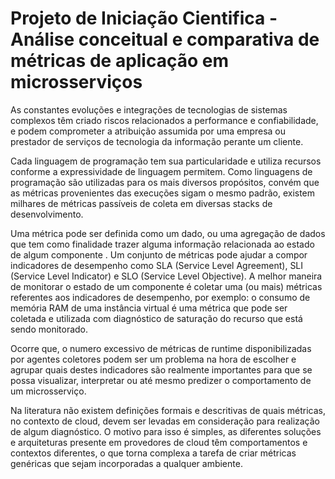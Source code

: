 # Projeto de Iniciação Cientifica - Análise conceitual e comparativa de métricas de aplicação em microsserviços

As constantes evoluções e integrações de tecnologias de sistemas complexos têm criado riscos relacionados a performance e confiabilidade, e podem comprometer a atribuição assumida por uma empresa ou prestador de serviços de tecnologia da informação perante um cliente.

Cada linguagem de programação tem sua particularidade e utiliza recursos conforme a expressividade de linguagem permitem. Como linguagens de programação são utilizadas para os mais diversos propósitos, convém que as métricas provenientes das execuções sigam o mesmo padrão, existem milhares de métricas passíveis de coleta em diversas stacks de desenvolvimento.

Uma métrica pode ser definida como um dado, ou uma agregação de dados que tem como finalidade trazer alguma informação relacionada ao estado de algum componente . Um conjunto de métricas pode ajudar a compor indicadores de desempenho como SLA (Service Level Agreement), SLI (Service Level Indicator) e SLO (Service Level Objective). A melhor maneira de monitorar o estado de um componente é coletar uma (ou mais) métricas referentes aos indicadores de desempenho, por exemplo: o consumo de memória RAM de uma instância virtual é uma métrica que pode ser coletada e utilizada com diagnóstico de saturação do recurso que está sendo monitorado.
 
 Ocorre que, o numero excessivo de métricas de runtime disponibilizadas por agentes coletores podem ser um problema na hora de escolher e agrupar quais destes indicadores são realmente importantes para que se possa visualizar, interpretar ou até mesmo predizer o comportamento de um microsserviço.

Na literatura não existem definições formais e descritivas de quais métricas, no contexto de cloud, devem ser levadas em consideração para realização de algum diagnóstico. O motivo para isso é simples, as diferentes soluções e arquiteturas presente em provedores de cloud têm comportamentos e contextos diferentes, o que torna complexa a tarefa de criar métricas genéricas que sejam incorporadas a qualquer ambiente.